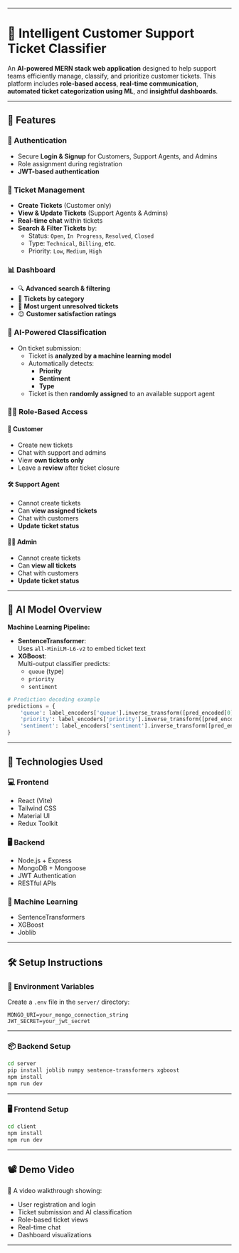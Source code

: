 
---

# 🧠 Intelligent Customer Support Ticket Classifier

An **AI-powered MERN stack web application** designed to help support teams efficiently manage, classify, and prioritize customer tickets. This platform includes **role-based access**, **real-time communication**, **automated ticket categorization using ML**, and **insightful dashboards**.

---

## 🚀 Features

### 🔐 Authentication
- Secure **Login & Signup** for Customers, Support Agents, and Admins  
- Role assignment during registration  
- **JWT-based authentication**

### 🧾 Ticket Management
- **Create Tickets** (Customer only)  
- **View & Update Tickets** (Support Agents & Admins)  
- **Real-time chat** within tickets  
- **Search & Filter Tickets** by:
  - Status: `Open`, `In Progress`, `Resolved`, `Closed`
  - Type: `Technical`, `Billing`, etc.
  - Priority: `Low`, `Medium`, `High`

### 📊 Dashboard
- 🔍 **Advanced search & filtering**  
- 📌 **Tickets by category**  
- 🚨 **Most urgent unresolved tickets**  
- 😊 **Customer satisfaction ratings**

### 🤖 AI-Powered Classification
- On ticket submission:
  - Ticket is **analyzed by a machine learning model**
  - Automatically detects:
    - **Priority**
    - **Sentiment**
    - **Type**
  - Ticket is then **randomly assigned** to an available support agent

### 🧑‍💻 Role-Based Access

#### 👤 Customer
- Create new tickets  
- Chat with support and admins  
- View **own tickets only**  
- Leave a **review** after ticket closure

#### 🛠️ Support Agent
- Cannot create tickets  
- Can **view assigned tickets**  
- Chat with customers  
- **Update ticket status**

#### 🧑‍⚖️ Admin
- Cannot create tickets  
- Can **view all tickets**  
- Chat with customers  
- **Update ticket status**

---

## 🤖 AI Model Overview

**Machine Learning Pipeline:**

- **SentenceTransformer**:  
  Uses `all-MiniLM-L6-v2` to embed ticket text
- **XGBoost**:  
  Multi-output classifier predicts:
  - `queue` (type)
  - `priority`
  - `sentiment`

```python
# Prediction decoding example
predictions = {
    'queue': label_encoders['queue'].inverse_transform([pred_encoded[0]])[0],
    'priority': label_encoders['priority'].inverse_transform([pred_encoded[1]])[0],
    'sentiment': label_encoders['sentiment'].inverse_transform([pred_encoded[2]])[0]
}
```

---

## 🧠 Technologies Used

### 💻 Frontend
- React (Vite)  
- Tailwind CSS  
- Material UI  
- Redux Toolkit  

### 🖥️ Backend
- Node.js + Express  
- MongoDB + Mongoose  
- JWT Authentication  
- RESTful APIs  

### 🤖 Machine Learning
- SentenceTransformers  
- XGBoost  
- Joblib  

---

## 🛠️ Setup Instructions

### 🔐 Environment Variables

Create a `.env` file in the `server/` directory:

```env
MONGO_URI=your_mongo_connection_string
JWT_SECRET=your_jwt_secret
```

---

### 📦 Backend Setup

```bash
cd server
pip install joblib numpy sentence-transformers xgboost
npm install
npm run dev
```

---

### 🖥️ Frontend Setup

```bash
cd client
npm install
npm run dev
```

---

## 📽️ Demo Video

🎥 A video walkthrough showing:
- User registration and login  
- Ticket submission and AI classification  
- Role-based ticket views  
- Real-time chat  
- Dashboard visualizations

---
